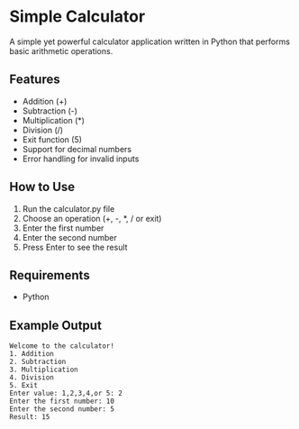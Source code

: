 # Simple Calculator 

A simple yet powerful calculator application written in Python that performs basic arithmetic operations.

## Features

- Addition (+)
- Subtraction (-) 
- Multiplication (*)
- Division (/)
- Exit function (5)
- Support for decimal numbers
- Error handling for invalid inputs

## How to Use

1. Run the calculator.py file
2. Choose an operation (+, -, *, / or exit)
2. Enter the first number
3. Enter the second number
4. Press Enter to see the result

## Requirements

- Python 

## Example Output

```
Welcome to the calculator!
1. Addition
2. Subtraction
3. Multiplication
4. Division
5. Exit
Enter value: 1,2,3,4,or 5: 2
Enter the first number: 10
Enter the second number: 5
Result: 15

```

